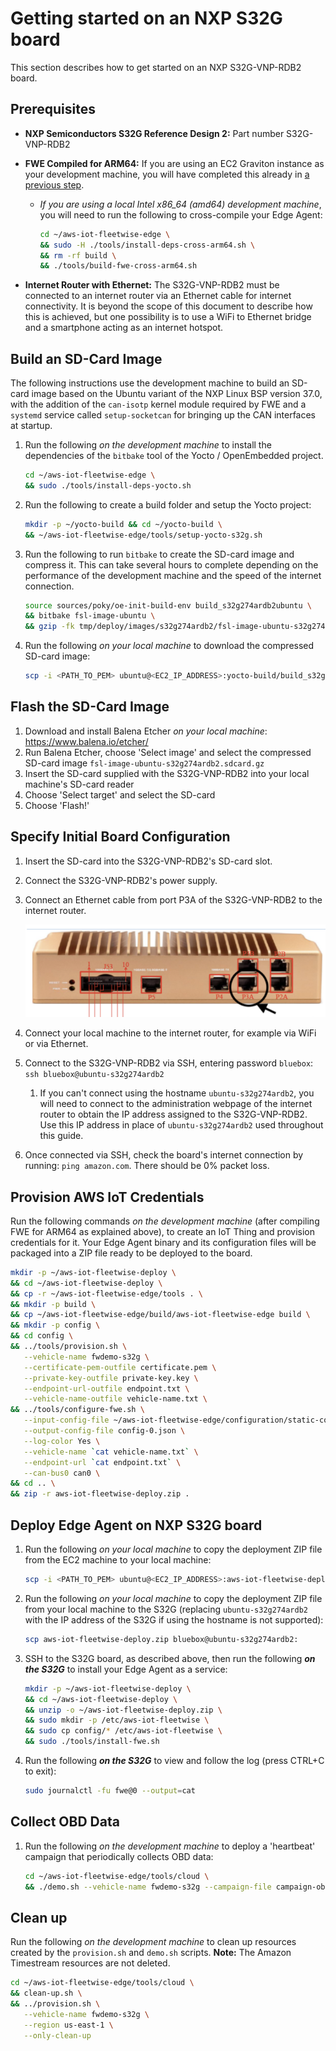 # Getting started on an NXP S32G board

This section describes how to get started on an NXP S32G-VNP-RDB2 board.

## Prerequisites

- **NXP Semiconductors S32G Reference Design 2:** Part number S32G-VNP-RDB2
- **FWE Compiled for ARM64:** If you are using an EC2 Graviton instance as your development machine,
  you will have completed this already in
  [a previous step](./edge-agent-dev-guide.md#compile-your-edge-agent).

  - _If you are using a local Intel x86_64 (amd64) development machine_, you will need to run the
    following to cross-compile your Edge Agent:

    ```bash
    cd ~/aws-iot-fleetwise-edge \
    && sudo -H ./tools/install-deps-cross-arm64.sh \
    && rm -rf build \
    && ./tools/build-fwe-cross-arm64.sh
    ```

- **Internet Router with Ethernet:** The S32G-VNP-RDB2 must be connected to an internet router via
  an Ethernet cable for internet connectivity. It is beyond the scope of this document to describe
  how this is achieved, but one possibility is to use a WiFi to Ethernet bridge and a smartphone
  acting as an internet hotspot.

## Build an SD-Card Image

The following instructions use the development machine to build an SD-card image based on the Ubuntu
variant of the NXP Linux BSP version 37.0, with the addition of the `can-isotp` kernel module
required by FWE and a `systemd` service called `setup-socketcan` for bringing up the CAN interfaces
at startup.

1. Run the following _on the development machine_ to install the dependencies of the `bitbake` tool
   of the Yocto / OpenEmbedded project.

   ```bash
   cd ~/aws-iot-fleetwise-edge \
   && sudo ./tools/install-deps-yocto.sh
   ```

1. Run the following to create a build folder and setup the Yocto project:

   ```bash
   mkdir -p ~/yocto-build && cd ~/yocto-build \
   && ~/aws-iot-fleetwise-edge/tools/setup-yocto-s32g.sh
   ```

1. Run the following to run `bitbake` to create the SD-card image and compress it. This can take
   several hours to complete depending on the performance of the development machine and the speed
   of the internet connection.

   ```bash
   source sources/poky/oe-init-build-env build_s32g274ardb2ubuntu \
   && bitbake fsl-image-ubuntu \
   && gzip -fk tmp/deploy/images/s32g274ardb2/fsl-image-ubuntu-s32g274ardb2.sdcard
   ```

1. Run the following _on your local machine_ to download the compressed SD-card image:

   ```bash
   scp -i <PATH_TO_PEM> ubuntu@<EC2_IP_ADDRESS>:yocto-build/build_s32g274ardb2ubuntu/tmp/deploy/images/s32g274ardb2/fsl-image-ubuntu-s32g274ardb2.sdcard.gz .
   ```

## Flash the SD-Card Image

1. Download and install Balena Etcher _on your local machine_: https://www.balena.io/etcher/
1. Run Balena Etcher, choose 'Select image' and select the compressed SD-card image
   `fsl-image-ubuntu-s32g274ardb2.sdcard.gz`
1. Insert the SD-card supplied with the S32G-VNP-RDB2 into your local machine's SD-card reader
1. Choose 'Select target' and select the SD-card
1. Choose 'Flash!'

## Specify Initial Board Configuration

1. Insert the SD-card into the S32G-VNP-RDB2's SD-card slot.
1. Connect the S32G-VNP-RDB2's power supply.
1. Connect an Ethernet cable from port P3A of the S32G-VNP-RDB2 to the internet router.

   ![](./images/s32g_golden_box.png)

1. Connect your local machine to the internet router, for example via WiFi or via Ethernet.
1. Connect to the S32G-VNP-RDB2 via SSH, entering password `bluebox`:
   `ssh bluebox@ubuntu-s32g274ardb2`
   1. If you can't connect using the hostname `ubuntu-s32g274ardb2`, you will need to connect to the
      administration webpage of the internet router to obtain the IP address assigned to the
      S32G-VNP-RDB2. Use this IP address in place of `ubuntu-s32g274ardb2` used throughout this
      guide.
1. Once connected via SSH, check the board's internet connection by running: `ping amazon.com`.
   There should be 0% packet loss.

## Provision AWS IoT Credentials

Run the following commands _on the development machine_ (after compiling FWE for ARM64 as explained
above), to create an IoT Thing and provision credentials for it. Your Edge Agent binary and its
configuration files will be packaged into a ZIP file ready to be deployed to the board.

```bash
mkdir -p ~/aws-iot-fleetwise-deploy \
&& cd ~/aws-iot-fleetwise-deploy \
&& cp -r ~/aws-iot-fleetwise-edge/tools . \
&& mkdir -p build \
&& cp ~/aws-iot-fleetwise-edge/build/aws-iot-fleetwise-edge build \
&& mkdir -p config \
&& cd config \
&& ../tools/provision.sh \
   --vehicle-name fwdemo-s32g \
   --certificate-pem-outfile certificate.pem \
   --private-key-outfile private-key.key \
   --endpoint-url-outfile endpoint.txt \
   --vehicle-name-outfile vehicle-name.txt \
&& ../tools/configure-fwe.sh \
   --input-config-file ~/aws-iot-fleetwise-edge/configuration/static-config.json \
   --output-config-file config-0.json \
   --log-color Yes \
   --vehicle-name `cat vehicle-name.txt` \
   --endpoint-url `cat endpoint.txt` \
   --can-bus0 can0 \
&& cd .. \
&& zip -r aws-iot-fleetwise-deploy.zip .
```

## Deploy Edge Agent on NXP S32G board

1. Run the following _on your local machine_ to copy the deployment ZIP file from the EC2 machine to
   your local machine:

   ```bash
   scp -i <PATH_TO_PEM> ubuntu@<EC2_IP_ADDRESS>:aws-iot-fleetwise-deploy/aws-iot-fleetwise-deploy.zip .
   ```

1. Run the following _on your local machine_ to copy the deployment ZIP file from your local machine
   to the S32G (replacing `ubuntu-s32g274ardb2` with the IP address of the S32G if using the
   hostname is not supported):

   ```bash
   scp aws-iot-fleetwise-deploy.zip bluebox@ubuntu-s32g274ardb2:
   ```

1. SSH to the S32G board, as described above, then run the following **_on the S32G_** to install
   your Edge Agent as a service:

   ```bash
   mkdir -p ~/aws-iot-fleetwise-deploy \
   && cd ~/aws-iot-fleetwise-deploy \
   && unzip -o ~/aws-iot-fleetwise-deploy.zip \
   && sudo mkdir -p /etc/aws-iot-fleetwise \
   && sudo cp config/* /etc/aws-iot-fleetwise \
   && sudo ./tools/install-fwe.sh
   ```

1. Run the following **_on the S32G_** to view and follow the log (press CTRL+C to exit):

   ```bash
   sudo journalctl -fu fwe@0 --output=cat
   ```

## Collect OBD Data

1. Run the following _on the development machine_ to deploy a 'heartbeat' campaign that periodically
   collects OBD data:

   ```bash
   cd ~/aws-iot-fleetwise-edge/tools/cloud \
   && ./demo.sh --vehicle-name fwdemo-s32g --campaign-file campaign-obd-heartbeat.json
   ```

## Clean up

Run the following _on the development machine_ to clean up resources created by the `provision.sh`
and `demo.sh` scripts. **Note:** The Amazon Timestream resources are not deleted.

```bash
cd ~/aws-iot-fleetwise-edge/tools/cloud \
&& clean-up.sh \
&& ../provision.sh \
   --vehicle-name fwdemo-s32g \
   --region us-east-1 \
   --only-clean-up
```
